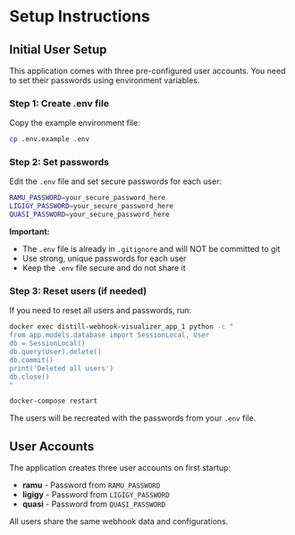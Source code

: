 # Setup Instructions

## Initial User Setup

This application comes with three pre-configured user accounts. You need to set their passwords using environment variables.

### Step 1: Create .env file

Copy the example environment file:

```bash
cp .env.example .env
```

### Step 2: Set passwords

Edit the `.env` file and set secure passwords for each user:

```bash
RAMU_PASSWORD=your_secure_password_here
LIGIGY_PASSWORD=your_secure_password_here
QUASI_PASSWORD=your_secure_password_here
```

**Important:** 
- The `.env` file is already in `.gitignore` and will NOT be committed to git
- Use strong, unique passwords for each user
- Keep the `.env` file secure and do not share it

### Step 3: Reset users (if needed)

If you need to reset all users and passwords, run:

```bash
docker exec distill-webhook-visualizer_app_1 python -c "
from app.models.database import SessionLocal, User
db = SessionLocal()
db.query(User).delete()
db.commit()
print('Deleted all users')
db.close()
"

docker-compose restart
```

The users will be recreated with the passwords from your `.env` file.

## User Accounts

The application creates three user accounts on first startup:
- **ramu** - Password from `RAMU_PASSWORD`
- **ligigy** - Password from `LIGIGY_PASSWORD`
- **quasi** - Password from `QUASI_PASSWORD`

All users share the same webhook data and configurations.
